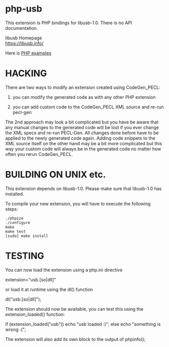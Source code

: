 php-usb
===========
This extension is PHP bindings for libusb-1.0. There is no API documentation.  

libusb Homepage  
https://libusb.info/

Here is [PHP examples](examples)

HACKING
=======

There are two ways to modify an extension created using CodeGen_PECL:

1) you can modify the generated code as with any other PHP extension
  
2) you can add custom code to the CodeGen_PECL XML source and re-run pecl-gen

The 2nd approach may look a bit complicated but you have be aware that any
manual changes to the generated code will be lost if you ever change the
XML specs and re-run PECL-Gen. All changes done before have to be applied
to the newly generated code again.
Adding code snippets to the XML source itself on the other hand may be a 
bit more complicated but this way your custom code will always be in the
generated code no matter how often you rerun CodeGen_PECL.


BUILDING ON UNIX etc.
=====================

This extension depends on libusb-1.0.
Please make sure that libusb-1.0 has installed.

To compile your new extension, you will have to execute the following steps:

    ./phpize
    ./configure
    make
    make test
    [sudo] make install


TESTING
=======

You can now load the extension using a php.ini directive

  extension="usb.[so|dll]"

or load it at runtime using the dl() function

  dl("usb.[so|dll]");

The extension should now be available, you can test this
using the extension_loaded() function:

  if (extension_loaded("usb"))
    echo "usb loaded :)";
  else
    echo "something is wrong :(";

The extension will also add its own block to the output
of phpinfo();


